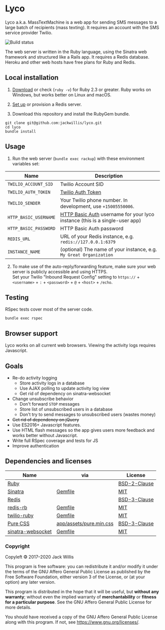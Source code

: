 # Lyco

Lyco a.k.a. MassTextMachine is a web app for sending SMS messages to a large batch of recipients (mass texting).
It requires an account with the SMS service provider Twilio.

![Build status](https://travis-ci.org/jackwillis/lyco.svg?branch=master)

The web server is written in the Ruby language, using the Sinatra web framework and structured like a Rails app.
It requires a Redis database.
Heroku and other web hosts have free plans for Ruby and Redis.

## Local installation

1. [Download](https://www.ruby-lang.org/en/downloads/) or check (`ruby -v`) for Ruby 2.3 or greater.
Ruby works on Windows, but works better on Linux and macOS.

2. [Set up](https://redis.io/topics/quickstart) or provision a Redis server.

3. Download this repository and install the RubyGem bundle.

```
git clone git@github.com:jackwillis/lyco.git
cd lyco
bundle install
```

## Usage

1. Run the web server (`bundle exec rackup`) with these environment variables set:

Name | Description
--- | ---
`TWILIO_ACCOUNT_SID` | Twilio Account SID
`TWILIO_AUTH_TOKEN` | [Twilio Auth Token](https://support.twilio.com/hc/en-us/articles/223136027-Auth-Tokens-and-How-to-Change-Them)
`TWILIO_SENDER` | Your Twilio phone number. In development, use `+15005550006`.
`HTTP_BASIC_USERNAME` | [HTTP Basic Auth](https://demo.twilio.com/welcome/sms/) username for your lyco instance (this is a single-user app)
`HTTP_BASIC_PASSWORD` | HTTP Basic Auth password
`REDIS_URL` | URL of your Redis instance, e.g. `redis://127.0.0.1:6379`
`INSTANCE_NAME` | (optional) The name of your instance, e.g. `My Great Organization`

2. To make use of the auto-reply/forwarding feature,
make sure your web server is publicly accessible and using HTTPS.  
Set your Twilio "Inbound Request Config" setting to `https://` + `<username>` + `:` + `<password>` + `@` + `<host>` + `/echo`.

## Testing

RSpec tests cover most of the server code.

```
bundle exec rspec
```

## Browser support

Lyco works on all current web browsers.
Viewing the activity logs requires Javascript.

## Goals

* Re-do activity logging
  * Store activity logs in a database
  * Use AJAX polling to update activity log view
  * Get rid of dependency on sinatra-websocket
* Change unsubscribe behavior
  * Don't forward `STOP` messages
  * Store list of unsubscribed users in a database
  * Don't try to send messages to unsubscribed users (wastes money)
* ~~Get rid of dependency on jQuery~~
* Use ES2016+ Javascript features.
* Use HTML flash messages so the app gives users more feedback and works better without Javascript.
* Write full RSpec coverage and tests for JS
* Improve authentication

## Dependencies and licenses

Name | via | License
--- | --- | ---
[Ruby](https://www.ruby-lang.org/) | | [BSD-2-Clause](https://opensource.org/licenses/BSD-2-Clause)
[Sinatra](http://sinatrarb.com/) | [Gemfile](Gemfile) | [MIT](https://opensource.org/licenses/MIT)
[Redis](https://redis.io/) | | [BSD-3-Clause](https://opensource.org/licenses/BSD-3-Clause)
[redis-rb](https://github.com/redis/redis-rb) | [Gemfile](Gemfile) | [MIT](https://opensource.org/licenses/MIT)
[twilio-ruby](https://www.twilio.com/docs/libraries/ruby) | [Gemfile](Gemfile) | [MIT](https://opensource.org/licenses/MIT)
[Pure CSS](https://purecss.io/) | [app/assets/pure.min.css](app/assets/pure.min.css) | [BSD-3-Clause](https://opensource.org/licenses/BSD-3-Clause)
[sinatra-websocket](https://github.com/gruis/sinatra-websocket) | [Gemfile](Gemfile) | [MIT](https://opensource.org/licenses/MIT)

### Copyright

Copyleft 🄯 2017–2020 Jack Willis

This program is free software: you can redistribute it and/or modify
it under the terms of the GNU Affero General Public License as
published by the Free Software Foundation, either version 3 of the
License, or (at your option) any later version.

This program is distributed in the hope that it will be useful,
but **without any warranty**; without even the implied warranty of
**merchantability** or **fitness for a particular purpose**.  See the
GNU Affero General Public License for more details.

You should have received a copy of the GNU Affero General Public License
along with this program.  If not, see <https://www.gnu.org/licenses/>.